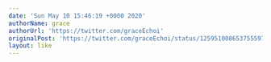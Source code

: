 ```yaml
---
date: 'Sun May 10 15:46:19 +0000 2020'
authorName: grace
authorUrl: 'https://twitter.com/graceEchoi'
originalPost: 'https://twitter.com/graceEchoi/status/1259510086537555977'
layout: like
---
```

